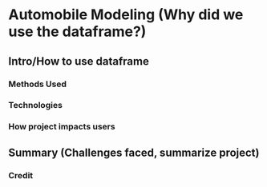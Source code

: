 # Automobile Modeling (Why did we use the dataframe?)



## Intro/How to use dataframe

### Methods Used

### Technologies

### How project impacts users

## Summary (Challenges faced, summarize project)

### Credit
